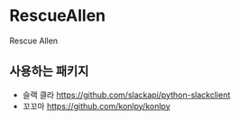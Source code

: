 # RescueAllen
Rescue Allen

사용하는 패키지
--------
* 슬랙 클라 https://github.com/slackapi/python-slackclient
* 꼬꼬마 https://github.com/konlpy/konlpy
